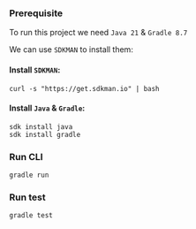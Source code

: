 ### Prerequisite

To run this project we need `Java 21` & `Gradle 8.7`

We can use `SDKMAN` to install them:

#### Install `SDKMAN`:

````shell
curl -s "https://get.sdkman.io" | bash
````

#### Install `Java` & `Gradle`:

````shell
sdk install java
sdk install gradle
````

### Run CLI

```shell
gradle run
```

### Run test

```shell
gradle test
```